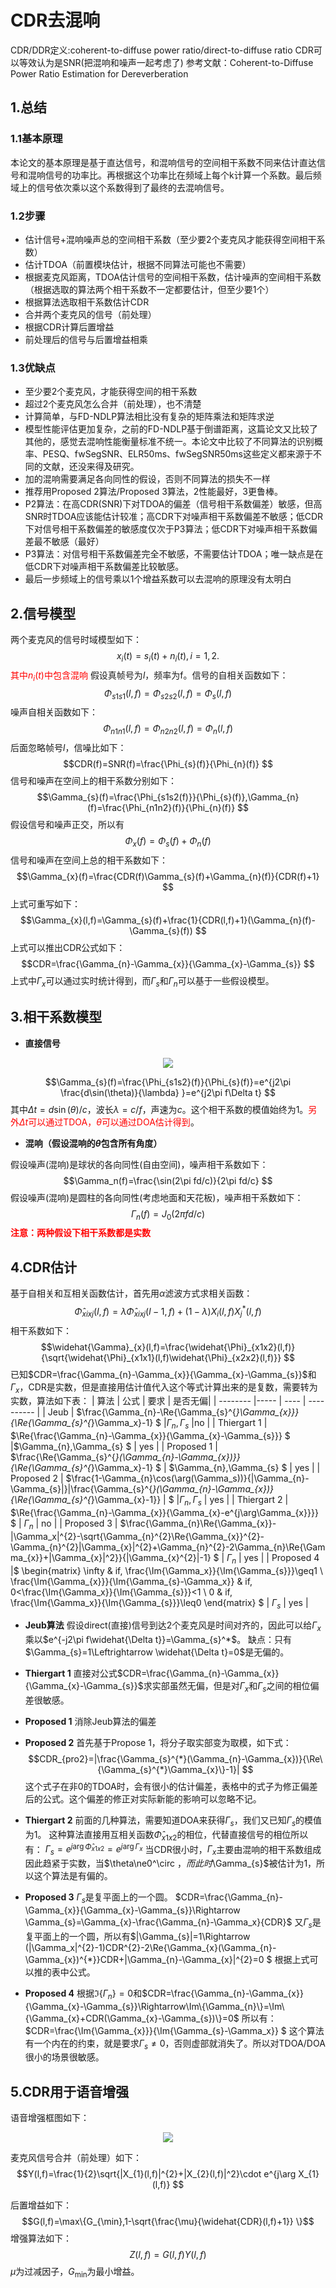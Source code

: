 # CDR去混响

CDR/DDR定义:coherent-to-diffuse power ratio/direct-to-diffuse ratio
CDR可以等效认为是SNR(把混响和噪声一起考虑了)
参考文献：Coherent-to-Diffuse Power Ratio Estimation for Dereverberation

## 1.总结
### 1.1基本原理
本论文的基本原理是基于直达信号，和混响信号的空间相干系数不同来估计直达信号和混响信号的功率比。再根据这个功率比在频域上每个k计算一个系数。最后频域上的信号依次乘以这个系数得到了最终的去混响信号。

### 1.2步骤
* 估计信号+混响噪声总的空间相干系数（至少要2个麦克风才能获得空间相干系数）
* 估计TDOA（前置模块估计，根据不同算法可能也不需要）
* 根据麦克风距离，TDOA估计信号的空间相干系数，估计噪声的空间相干系数（根据选取的算法两个相干系数不一定都要估计，但至少要1个）
* 根据算法选取相干系数估计CDR
* 合并两个麦克风的信号（前处理）
* 根据CDR计算后置增益
* 前处理后的信号与后置增益相乘

### 1.3优缺点
* 至少要2个麦克风，才能获得空间的相干系数
* 超过2个麦克风怎么合并（前处理），也不清楚
* 计算简单，与FD-NDLP算法相比没有复杂的矩阵乘法和矩阵求逆
* 模型性能评估更加复杂，之前的FD-NDLP基于倒谱距离，这篇论文又比较了其他的，感觉去混响性能衡量标准不统一。本论文中比较了不同算法的识别概率、PESQ、fwSegSNR、ELR50ms、fwSegSNR50ms这些定义都来源于不同的文献，还没来得及研究。
* 加的混响需要满足各向同性的假设，否则不同算法的损失不一样
* 推荐用Proposed 2算法/Proposed 3算法，2性能最好，3更鲁棒。
* P2算法：在高CDR(SNR)下对TDOA的偏差（信号相干系数偏差）敏感，但高SNR时TDOA应该能估计较准；高CDR下对噪声相干系数偏差不敏感；低CDR下对信号相干系数偏差的敏感度仅次于P3算法；低CDR下对噪声相干系数偏差最不敏感（最好）
* P3算法：对信号相干系数偏差完全不敏感，不需要估计TDOA；唯一缺点是在低CDR下对噪声相干系数偏差比较敏感。
* 最后一步频域上的信号乘以1个增益系数可以去混响的原理没有太明白


## 2.信号模型

两个麦克风的信号时域模型如下：
$$x_{i}(t)=s_{i}(t)+n_{i}(t),i=1,2. $$
<font color=#FF0000>其中$n_{i}(t)$中包含混响</font>
假设真帧号为$l$，频率为f。信号的自相关函数如下：
$$\Phi_{s1s1}(l,f)=\Phi_{s2s2}(l,f)=\Phi_s(l,f) $$
噪声自相关函数如下：
$$\Phi_{n1n1}(l,f)=\Phi_{n2n2}(l,f)=\Phi_n(l,f) $$
后面忽略帧号$l$，信噪比如下：
$$CDR(f)=SNR(f)=\frac{\Phi_{s}(f)}{\Phi_{n}(f)} $$
信号和噪声在空间上的相干系数分别如下：
$$\Gamma_{s}(f)=\frac{\Phi_{s1s2(f)}}{\Phi_{s}(f)},\Gamma_{n}(f)=\frac{\Phi_{n1n2}(f)}{\Phi_{n}(f)} $$
假设信号和噪声正交，所以有
$$\Phi_{x}(f)=\Phi_{s}(f)+\Phi_{n}(f) $$
信号和噪声在空间上总的相干系数如下：
$$\Gamma_{x}(f)=\frac{CDR(f)\Gamma_{s}(f)+\Gamma_{n}(f)}{CDR(f)+1} $$
上式可重写如下：
$$\Gamma_{x}(l,f)=\Gamma_{s}(f)+\frac{1}{CDR(l,f)+1}(\Gamma_{n}(f)-\Gamma_{s}(f)) $$
上式可以推出CDR公式如下：
$$CDR=\frac{\Gamma_{n}-\Gamma_{x}}{\Gamma_{x}-\Gamma_{s}} $$
上式中$\Gamma_{x}$可以通过实时统计得到，而$\Gamma_{s}$和$\Gamma_{n}$可以基于一些假设模型。

## 3.相干系数模型

* **直接信号**

<div align=center><img src="direct_signal.jpg"/></div>

$$\Gamma_{s}(f)=\frac{\Phi_{s1s2}(f)}{\Phi_{s}(f)}=e^{j2\pi \frac{d\sin(\theta)}{\lambda} }=e^{j2\pi f\Delta t} $$
其中$\Delta t=d\sin(\theta)/c$，波长$\lambda=c/f$，声速为$c$。这个相干系数的模值始终为1。<font color=#FF0000>另外$\Delta t$可以通过TDOA，$\theta$可以通过DOA估计得到</font>。

* **混响（假设混响的$\theta$包含所有角度）**

假设噪声(混响)是球状的各向同性(自由空间)，噪声相干系数如下：
$$\Gamma_n(f)=\frac{\sin(2\pi fd/c)}{2\pi fd/c} $$
假设噪声(混响)是圆柱的各向同性(考虑地面和天花板)，噪声相干系数如下：
$$\Gamma_n(f)=J_{0}(2\pi fd/c) $$
**<font color=#FF0000>注意：两种假设下相干系数都是实数</font>**

## 4.CDR估计

基于自相关和互相关函数估计，首先用$\alpha$滤波方式求相关函数：
$$\widehat{\Phi}_{xixj}(l,f)=\lambda \widehat{\Phi}_{xixj}(l-1,f)+(1-\lambda)X_{i}(l,f)X_{j}^{*}(l,f) $$
相干系数如下：
$$\widehat{\Gamma}_{x}(l,f)=\frac{\widehat{\Phi}_{x1x2}(l,f)}{\sqrt{\widehat{\Phi}_{x1x1}(l,f)\widehat{\Phi}_{x2x2}(l,f)}} $$
已知$CDR=\frac{\Gamma_{n}-\Gamma_{x}}{\Gamma_{x}-\Gamma_{s}}$和$\Gamma_{x}$，CDR是实数，但是直接用估计值代入这个等式计算出来的是复数，需要转为实数，算法如下表：
| 算法              | 公式    |  要求  |  是否无偏|
| --------          |-----   | ---- | ----------  |
| Jeub              | $\frac{\Gamma_{n}-\Re\{\Gamma_{s}^{*}\Gamma_{x}\}}{\Re\{\Gamma_{s}^{*}\Gamma_x\}-1} $               |$\Gamma_{n},\Gamma_s$ |no          |
| Thiergart 1       | $\Re\{\frac{\Gamma_{n}-\Gamma_{x}}{\Gamma_{x}-\Gamma_{s}}\} $      |$\Gamma_{n},\Gamma_{s} $ |   yes       |
| Proposed 1        | $\frac{\Re\{\Gamma_{s}^{*}(\Gamma_{n}-\Gamma_{x})\}}{\Re\{\Gamma_{s}^{*}\Gamma_x\}-1} $     | $\Gamma_{n},\Gamma_{s} $    | yes         |
| Proposed 2        | $\frac{1-\Gamma_{n}\cos(\arg(\Gamma_s))}{\|\Gamma_{n}-\Gamma_{s}\|}\|\frac{\Gamma_{s}^{*}(\Gamma_{n}-\Gamma_{x})}{\Re\{\Gamma_{s}^{*}\Gamma_{x}-1\}} \| $      |$\Gamma_{n},\Gamma_{s}$    |   yes       |
| Thiergart 2       | $\Re\{\frac{\Gamma_{n}-\Gamma_{x}}{\Gamma_{x}-e^{j\arg\Gamma_{x}}}\} $      |   $\Gamma_{n}$    |   no       |
| Proposed 3        |    $\frac{\Gamma_{n}\Re\{\Gamma_{x}\}-\|\Gamma_x\|^{2}-\sqrt{\Gamma_{n}^{2}\Re\{\Gamma_{x}\}^{2}-\Gamma_{n}^{2}\|\Gamma_{x}\|^{2}+\Gamma_{n}^{2}-2\Gamma_{n}\Re\{\Gamma_{x}\}+\|\Gamma_{x}\|^2}}{\|\Gamma_{x}^{2}\|-1} $      |   $\Gamma_n$    |     yes     |
| Proposed 4        |$ \begin{matrix}  \infty & if, \frac{\Im\{\Gamma_x\}}{\Im\{\Gamma_{s}\}}\geq1  \\   \frac{\Im\{\Gamma_{x}\}}{\Im\{\Gamma_{s}-\Gamma_x\}} & if, 0<\frac{\Im\{\Gamma_x\}}{\Im\{\Gamma_{s}\}}<1   \\  0 & if, \frac{\Im\{\Gamma_x\}}{\Im\{\Gamma_{s}\}}\leq0  \end{matrix} $     |   $\Gamma_s$    | yes  |


* **Jeub算法**
假设direct(直接)信号到达2个麦克风是时间对齐的，因此可以给$\Gamma_x$乘以$e^{-j2\pi f\widehat{\Delta t}}=\Gamma_{s}^*$。
缺点：只有$\Gamma_{s}=1\Leftrightarrow \widehat{\Delta t}=0$是无偏的。

* **Thiergart 1**
直接对公式$CDR=\frac{\Gamma_{n}-\Gamma_{x}}{\Gamma_{x}-\Gamma_{s}}$求实部虽然无偏，但是对$\Gamma_x$和$\Gamma_s$之间的相位偏差很敏感。

* **Proposed 1**
消除Jeub算法的偏差

* **Proposed 2**
首先基于Propose 1，将分子取实部变为取模，如下式：
$$CDR_{pro2}=|\frac{\Gamma_{s}^{*}(\Gamma_{n}-\Gamma_{x})}{\Re\{\Gamma_{s}^{*}\Gamma_{x}\}-1}| $$
这个式子在非0的TDOA时，会有很小的估计偏差，表格中的式子为修正偏差后的公式。这个偏差的修正对实际新能的影响可以忽略不记。

* **Thiergart 2**
前面的几种算法，需要知道DOA来获得$\Gamma_s$，我们又已知$\Gamma_s$的模值为1。
这种算法直接用互相关函数$\widehat{\Phi}_{x1x2}$的相位，代替直接信号的相位所以有：
$\Gamma_{s}=e^{j\arg\widehat{\Phi}_{x1x2}}=e^{j\arg\Gamma_{x}}$
当CDR很小时，$\Gamma_x$主要由混响的相干系数组成因此趋紧于实数，当$\theta\ne0^\circ $，而此时$\Gamma_{s}$被估计为1，所以这个算法是有偏的。

* **Proposed 3**
$\Gamma_s$是复平面上的一个圆。
$CDR=\frac{\Gamma_{n}-\Gamma_{x}}{\Gamma_{x}-\Gamma_{s}}\Rightarrow \Gamma_{s}=\Gamma_{x}-\frac{\Gamma_{n}-\Gamma_x}{CDR}$
又$\Gamma_s$是复平面上的一个圆，所以有$|\Gamma_{s}|=1\Rightarrow (|\Gamma_x|^{2}-1)CDR^{2}-2\Re\{\Gamma_{x}(\Gamma_{n}-\Gamma_{x})^{*}\}CDR+|\Gamma_{n}-\Gamma_{x}|^{2}=0 $
根据上式可以推的表中公式。

* **Proposed 4**
根据$\Im\{\Gamma_{n}\}=0$和$CDR=\frac{\Gamma_{n}-\Gamma_{x}}{\Gamma_{x}-\Gamma_{s}}\Rightarrow\Im\{\Gamma_{n}\}=\Im\{\Gamma_{x}+CDR(\Gamma_{x}-\Gamma_{s})\}=0$
所以有：$CDR=\frac{\Im\{\Gamma_{x}\}}{\Im\{\Gamma_{s}-\Gamma_x\}} $
这个算法有一个内在的约束，就是要求$\Gamma_s\ne0$，否则虚部就消失了。所以对TDOA/DOA很小的场景很敏感。

## 5.CDR用于语音增强

语音增强框图如下：
<div align=center><img src="SpecEnhanceBlock.png"/></div>

麦克风信号合并（前处理）如下：
$$Y(l,f)=\frac{1}{2}\sqrt{|X_{1}(l,f)|^{2}+|X_{2}(l,f)|^2}\cdot e^{j\arg X_{1}(l,f)} $$

后置增益如下：
$$G(l,f)=\max\{G_{\min},1-\sqrt{\frac{\mu}{\widehat{CDR}(l,f)+1}} \}$$
增强算法如下：
$$Z(l,f)=G(l,f)Y(l,f)$$
$\mu$为过减因子，$G_{\min}$为最小增益。